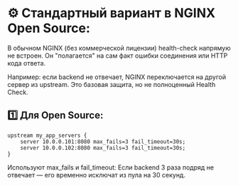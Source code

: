 # ⚙️ Стандартный вариант в NGINX Open Source:
В обычном NGINX (без коммерческой лицензии) health-check напрямую не встроен.
Он "полагается" на сам факт ошибки соединения или HTTP кода ответа.

Например: если backend не отвечает, NGINX переключается на другой сервер из upstream.
Это базовая защита, но не полноценный Health Check.

## 1️⃣ Для Open Source:
```
upstream my_app_servers {
    server 10.0.0.101:8080 max_fails=3 fail_timeout=30s;
    server 10.0.0.102:8080 max_fails=3 fail_timeout=30s;
}
```
Используют max_fails и fail_timeout: Если backend 3 раза подряд не отвечает — его временно исключат из пула на 30 секунд.
